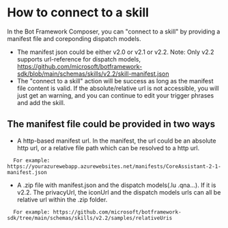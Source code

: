 # How to connect to a skill

In the Bot Framework Composer, you can "connect to a skill" by providing a manifest file and coreponding dispatch models. 
- The manifest json could be either v2.0 or v2.1 or v2.2. Note: Only v2.2 supports url-reference for dispatch models, https://github.com/microsoft/botframework-sdk/blob/main/schemas/skills/v2.2/skill-manifest.json
- The "connect to a skill" action will be success as long as the manifest file content is valid. If the absolute/relative url is not accessible, you will just get an warning, and you can continue to edit your trigger phrases and add the skill. 

## The manifest file could be provided in two ways

- A http-based manifest url. In the manifest, the url could be an absolute http url, or a relative file path which can be resolved to a http url. 
```
  For example: https://yourazurewebapp.azurewebsites.net/manifests/CoreAssistant-2-1-manifest.json
```
- A .zip file with manifest.json and the dispatch models(.lu .qna...). If it is v2.2. The privacyUrl, the iconUrl and the dispatch models urls can all be relative url within the .zip folder. 
```
  For example: https://github.com/microsoft/botframework-sdk/tree/main/schemas/skills/v2.2/samples/relativeUris
```
